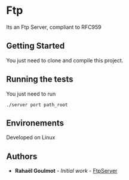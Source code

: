 # Ftp

Its an Ftp Server, compliant to RFC959

## Getting Started

You just need to clone and compile this project.

## Running the tests

You just need to run
```
./server port path_root
```

## Environements

Developed on Linux

## Authors

* **Rahaël Goulmot** - *Initial work* - [FtpServer](https://github.com/Clemon-R/FtpServer)
